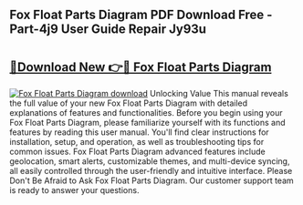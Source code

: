 ## Fox Float Parts Diagram PDF Download Free - Part-4j9 User Guide Repair Jy93u

# <h2><a href="http://dfkqrnn.blite.top/?on=Fox+Float+Parts+Diagram">🔗Download New 👉🔴 Fox Float Parts Diagram</a></h2>

[![Fox Float Parts Diagram download](https://i.imgur.com/lujVjoI.png)](http://dfkqrnn.blite.top/?on=Fox+Float+Parts+Diagram)
Unlocking Value This manual reveals the full value of your new Fox Float Parts Diagram with detailed explanations of features and functionalities. Before you begin using your Fox Float Parts Diagram, please familiarize yourself with its functions and features by reading this user manual. You'll find clear instructions for installation, setup, and operation, as well as troubleshooting tips for common issues. Fox Float Parts Diagram advanced features include geolocation, smart alerts, customizable themes, and multi-device syncing, all easily controlled through the user-friendly and intuitive interface. Please Don't Be Afraid to Ask Fox Float Parts Diagram. Our customer support team is ready to answer your questions.
